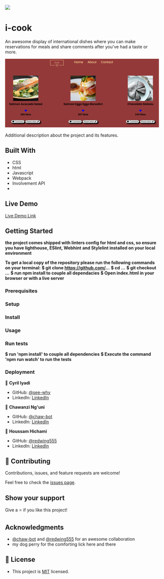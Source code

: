 ![](https://img.shields.io/badge/Microverse-blueviolet)

# i-cook

An awesome display of international dishes where you can make reservations for meals and share comments after you've had a taste or more.

![screenshot](/Icook.PNG)

Additional description about the project and its features.

## Built With

- CSS
- html
- Javascript
- Webpack
- Involvement API
- 

## Live Demo

[Live Demo Link](https://see-why.github.io/Capstone-api/dist/)


## Getting Started

**the project comes shipped with linters config for html and css, so ensure you have lighthouse, ESlint, Webhint**
**and Stylelint installed on your local environment**

**To get a local copy of the repository please run the following commands on your terminal:**
**$ git clone https://github.com/...**
**$ cd ...**
**$ git checkout ...**
**$ run npm install to couple all dependacies**
**$ Open index.html in your browser or with a live server**


### Prerequisites

### Setup

### Install

### Usage

### Run tests

**$ run 'npm install' to couple all dependencies**
**$ Execute the command 'npm run watch' to run the tests**



### Deployment



👤 **Cyril Iyadi**

- GitHub: [@see-why](https://github.com/see-why)
- LinkedIn: [LinkedIn](https://www.linkedin.com/in/cyril-iyadi-83517270/)

👤 **Chawanzi Ng'uni**

- GitHub: [@chaw-bot](https://github.com/chaw-bot)
- LinkedIn: [LinkedIn](https://www.linkedin.com/in/chawanzi-ng-uni-449328212/)

👤 **Houssam Hichami**

- GitHub: [@redwing555](https://github.com/redwing555)
- LinkedIn: [LinkedIn](https://www.linkedin.com/in/houssam-hichami-a0aab7175/)


## 🤝 Contributing

Contributions, issues, and feature requests are welcome!

Feel free to check the [issues page](../../issues/).

## Show your support

Give a ⭐️ if you like this project!

## Acknowledgments
- [@chaw-bot](https://github.com/chaw-bot) and [@redwing555](https://github.com/redwing555) for an awesome collaboration
- my dog perry for the comforting lick here and there
## 📝 License
- This project is [MIT](./LICENSE) licensed.
